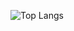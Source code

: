 ![Top Langs](https://github-readme-stats.vercel.app/api/top-langs/?username=jafarm83&layout=compact&theme=onedark)
